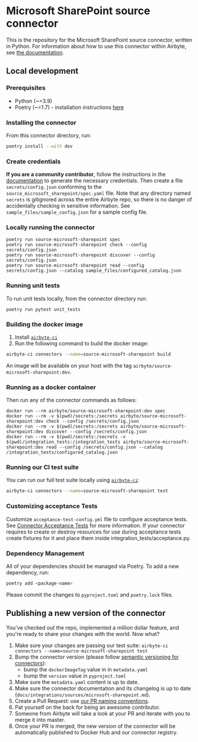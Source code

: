 # Microsoft SharePoint source connector

This is the repository for the Microsoft SharePoint source connector, written in Python. For
information about how to use this connector within Airbyte, see
[the documentation](https://docs.airbyte.com/integrations/sources/microsoft-sharepoint).

## Local development

### Prerequisites

- Python (~=3.9)
- Poetry (~=1.7) - installation instructions [here](https://python-poetry.org/docs/#installation)

### Installing the connector

From this connector directory, run:

```bash
poetry install --with dev
```

### Create credentials

**If you are a community contributor**, follow the instructions in the
[documentation](https://docs.airbyte.com/integrations/sources/microsoft-sharepoint) to generate the
necessary credentials. Then create a file `secrets/config.json` conforming to the
`source_microsoft_sharepoint/spec.yaml` file. Note that any directory named `secrets` is gitignored
across the entire Airbyte repo, so there is no danger of accidentally checking in sensitive
information. See `sample_files/sample_config.json` for a sample config file.

### Locally running the connector

```
poetry run source-microsoft-sharepoint spec
poetry run source-microsoft-sharepoint check --config secrets/config.json
poetry run source-microsoft-sharepoint discover --config secrets/config.json
poetry run source-microsoft-sharepoint read --config secrets/config.json --catalog sample_files/configured_catalog.json
```

### Running unit tests

To run unit tests locally, from the connector directory run:

```
poetry run pytest unit_tests
```

### Building the docker image

1. Install
   [`airbyte-ci`](https://github.com/airbytehq/airbyte/blob/master/airbyte-ci/connectors/pipelines/README.md)
2. Run the following command to build the docker image:

```bash
airbyte-ci connectors --name=source-microsoft-sharepoint build
```

An image will be available on your host with the tag `airbyte/source-microsoft-sharepoint:dev`.

### Running as a docker container

Then run any of the connector commands as follows:

```
docker run --rm airbyte/source-microsoft-sharepoint:dev spec
docker run --rm -v $(pwd)/secrets:/secrets airbyte/source-microsoft-sharepoint:dev check --config /secrets/config.json
docker run --rm -v $(pwd)/secrets:/secrets airbyte/source-microsoft-sharepoint:dev discover --config /secrets/config.json
docker run --rm -v $(pwd)/secrets:/secrets -v $(pwd)/integration_tests:/integration_tests airbyte/source-microsoft-sharepoint:dev read --config /secrets/config.json --catalog /integration_tests/configured_catalog.json
```

### Running our CI test suite

You can run our full test suite locally using
[`airbyte-ci`](https://github.com/airbytehq/airbyte/blob/master/airbyte-ci/connectors/pipelines/README.md):

```bash
airbyte-ci connectors --name=source-microsoft-sharepoint test
```

### Customizing acceptance Tests

Customize `acceptance-test-config.yml` file to configure acceptance tests. See
[Connector Acceptance Tests](https://docs.airbyte.com/connector-development/testing-connectors/connector-acceptance-tests-reference)
for more information. If your connector requires to create or destroy resources for use during
acceptance tests create fixtures for it and place them inside integration_tests/acceptance.py.

### Dependency Management

All of your dependencies should be managed via Poetry. To add a new dependency, run:

```bash
poetry add <package-name>
```

Please commit the changes to `pyproject.toml` and `poetry.lock` files.

## Publishing a new version of the connector

You've checked out the repo, implemented a million dollar feature, and you're ready to share your
changes with the world. Now what?

1. Make sure your changes are passing our test suite:
   `airbyte-ci connectors --name=source-microsoft-sharepoint test`
2. Bump the connector version (please follow
   [semantic versioning for connectors](https://docs.airbyte.com/contributing-to-airbyte/resources/pull-requests-handbook/#semantic-versioning-for-connectors)):
   - bump the `dockerImageTag` value in in `metadata.yaml`
   - bump the `version` value in `pyproject.toml`
3. Make sure the `metadata.yaml` content is up to date.
4. Make sure the connector documentation and its changelog is up to date
   (`docs/integrations/sources/microsoft-sharepoint.md`).
5. Create a Pull Request: use
   [our PR naming conventions](https://docs.airbyte.com/contributing-to-airbyte/resources/pull-requests-handbook/#pull-request-title-convention).
6. Pat yourself on the back for being an awesome contributor.
7. Someone from Airbyte will take a look at your PR and iterate with you to merge it into master.
8. Once your PR is merged, the new version of the connector will be automatically published to
   Docker Hub and our connector registry.

